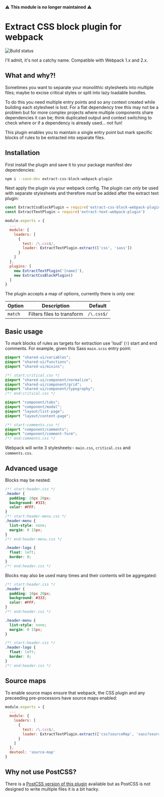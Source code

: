 ⚠️ **This module is no longer maintained** ⚠️

# Extract CSS block plugin for webpack

![Build status](https://api.travis-ci.org/i-like-robots/extract-css-block-webpack-plugin.png)

I'll admit, it's not a catchy name. Compatible with Webpack 1.x and 2.x.

## What and why?!

Sometimes you want to separate your monolithic stylesheets into multiple files; maybe to excise critical styles or split into lazy loadable bundles.

To do this you need multiple entry points and so any context created while building each stylesheet is lost. For a flat dependency tree this may not be a problem but for more complex projects where multiple components share dependencies it can be; think duplicated output and context switching to check where or if a dependency is already used... not fun!

This plugin enables you to maintain a single entry point but mark specific blocks of rules to be extracted into separate files.

## Installation

First install the plugin and save it to your package manifest dev dependencies:

```sh
npm i --save-dev extract-css-block-webpack-plugin
```

Next apply the plugin via your webpack config. The plugin can _only_ be used with separate stylesheets and therefore _must_ be added after the extract text plugin:

```js
const ExtractCssBlockPlugin = require('extract-css-block-webpack-plugin')
const ExtractTextPlugin = require('extract-text-webpack-plugin')

module.exports = {
  ...
  module: {
    loaders: [
      {
        test: /\.css$/,
        loader: ExtractTextPlugin.extract(['css', 'sass'])
      }
    ]
  },
  plugins: [
    new ExtractTextPlugin('[name]'),
    new ExtractCssBlockPlugin()
  ]
}
```

The plugin accepts a map of options, currently there is only one:

 Option  | Description                | Default
---------|----------------------------|-----------
 `match` | Filters files to transform | `/\.css$/`

## Basic usage

To mark blocks of rules as targets for extraction use 'loud' (`!`) start and end comments. For example, given this Sass `main.scss` entry point:

```scss
@import "shared-ui/variables";
@import "shared-ui/functions";
@import "shared-ui/mixins";

/*! start:critical.css */
@import "shared-ui/component/normalize";
@import "shared-ui/component/grid";
@import "shared-ui/component/typography";
/*! end:critical.css */

@import "component/tabs";
@import "component/modal";
@import "layout/list-page";
@import "layout/content-page";

/*! start:comments.css */
@import "component/comments";
@import "component/comment-form";
/*! end:comments.css */
```

Webpack will write 3 stylesheets:- `main.css`, `critical.css` and `comments.css`.

## Advanced usage

Blocks may be nested:

```css
/*! start:header.css */
.header {
  padding: 10px 20px;
  background: #333;
  color: #FFF;
}
/*! start:header-menu.css */
.header-menu {
  list-style: none;
  margin: 0 15px;
}
/*! end:header-menu.css */

.header-logo {
  float: left;
  border: 0;
}
/*! end:header.css */
```

Blocks may also be used many times and their contents will be aggregated:

```css
/*! start:header.css */
.header {
  padding: 10px 20px;
  background: #333;
  color: #FFF;
}
/*! end:header.css */

.header-menu {
  list-style: none;
  margin: 0 15px;
}

/*! start:header.css */
.header-logo {
  float: left;
  border: 0;
}
/*! end:header.css */
```

## Source maps

To enable source maps ensure that webpack, the CSS plugin and any preceeding pre-processors have source maps enabled:

```js
module.exports = {
  ...
  module: {
    loaders: [
      {
        test: /\.css$/,
        loader: ExtractTextPlugin.extract(['css?sourceMap', 'sass?sourceMap'])
      }
    ]
  },
  devtool: 'source-map'
}
```

## Why not use PostCSS?

There is a [PostCSS version of this plugin](https://www.npmjs.com/package/postcss-extract-css-block) available but as PostCSS is not designed to write multiple files it is a bit hacky.
